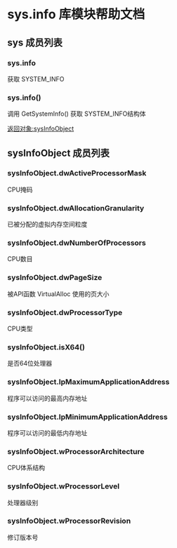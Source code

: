 # sys.info 库模块帮助文档

<a id="sys"></a>
## sys 成员列表


<a id="sys.info"></a>
### sys.info 
 获取 SYSTEM_INFO

<a id="sys.info"></a>
### sys.info() 
 调用 GetSystemInfo() 获取 SYSTEM_INFO结构体   
  
[返回对象:sysInfoObject](#sysInfoObject)

<a id="sysInfoObject"></a>
## sysInfoObject 成员列表


<a id="sysInfoObject.dwActiveProcessorMask"></a>
### sysInfoObject.dwActiveProcessorMask 
 CPU掩码

<a id="sysInfoObject.dwAllocationGranularity"></a>
### sysInfoObject.dwAllocationGranularity 
 已被分配的虚拟内存空间粒度

<a id="sysInfoObject.dwNumberOfProcessors"></a>
### sysInfoObject.dwNumberOfProcessors 
 CPU数目

<a id="sysInfoObject.dwPageSize"></a>
### sysInfoObject.dwPageSize 
 被API函数 VirtualAlloc 使用的页大小

<a id="sysInfoObject.dwProcessorType"></a>
### sysInfoObject.dwProcessorType 
 CPU类型

<a id="sysInfoObject.isX64"></a>
### sysInfoObject.isX64() 
 是否64位处理器

<a id="sysInfoObject.lpMaximumApplicationAddress"></a>
### sysInfoObject.lpMaximumApplicationAddress 
 程序可以访问的最高内存地址

<a id="sysInfoObject.lpMinimumApplicationAddress"></a>
### sysInfoObject.lpMinimumApplicationAddress 
 程序可以访问的最低内存地址

<a id="sysInfoObject.wProcessorArchitecture"></a>
### sysInfoObject.wProcessorArchitecture 
 CPU体系结构

<a id="sysInfoObject.wProcessorLevel"></a>
### sysInfoObject.wProcessorLevel 
 处理器级别

<a id="sysInfoObject.wProcessorRevision"></a>
### sysInfoObject.wProcessorRevision 
 修订版本号
